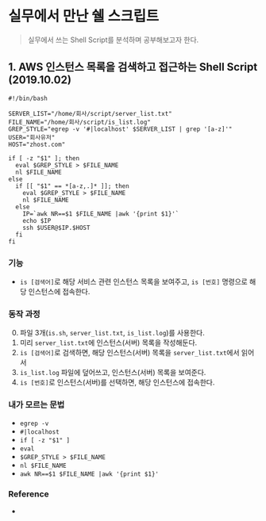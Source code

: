 # 실무에서 만난 쉘 스크립트
>실무에서 쓰는 Shell Script를 분석하며 공부해보고자 한다.

## 1. AWS 인스턴스 목록을 검색하고 접근하는 Shell Script (2019.10.02)

~~~shell
#!/bin/bash

SERVER_LIST="/home/회사/script/server_list.txt"
FILE_NAME="/home/회사/script/is_list.log"
GREP_STYLE="egrep -v '#|localhost' $SERVER_LIST | grep '[a-z]'"
USER="회사유저"
HOST="zhost.com"

if [ -z "$1" ]; then
  eval $GREP_STYLE > $FILE_NAME
  nl $FILE_NAME
else
  if [[ "$1" == *[a-z,.]* ]]; then
    eval $GREP_STYLE > $FILE_NAME
    nl $FILE_NAME
  else
    IP=`awk NR==$1 $FILE_NAME |awk '{print $1}'`
    echo $IP
    ssh $USER@$IP.$HOST
  fi
fi
~~~

### 기능
- `is [검색어]`로 해당 서비스 관련 인스턴스 목록을 보여주고, `is [번호]` 명령으로 해당 인스턴스에 접속한다.

### 동작 과정
0. 파일 3개(`is.sh`, `server_list.txt`, `is_list.log`)를 사용한다.
1. 미리 `server_list.txt`에 인스턴스(서버) 목록을 작성해둔다.
2. `is [검색어]`로 검색하면, 해당 인스턴스(서버) 목록을 `server_list.txt`에서 읽어서
3. `is_list.log` 파일에 덮어쓰고, 인스턴스(서버) 목록을 보여준다.
4. `is [번호]`로 인스턴스(서버)를 선택하면, 해당 인스턴스에 접속한다.

### 내가 모르는 문법
- `egrep -v`
- `#|localhost`
- `if [ -z "$1" ]`
- `eval`
- `$GREP_STYLE > $FILE_NAME`
- `nl $FILE_NAME`
- `awk NR==$1 $FILE_NAME |awk '{print $1}'`

### Reference
- 

